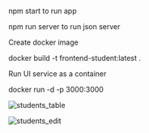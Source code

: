 npm start to run app


npm run server to run json server


Create docker image


docker build -t frontend-student:latest .


Run UI service as a container


docker run -d -p 3000:3000 <image id>

![students_table](https://github.com/user-attachments/assets/60c3f48a-e961-4041-ab0c-0ef3a4fca3d7)

![students_edit](https://github.com/user-attachments/assets/a8a3fd27-b211-4202-bd56-d8e5688e3dc1)







